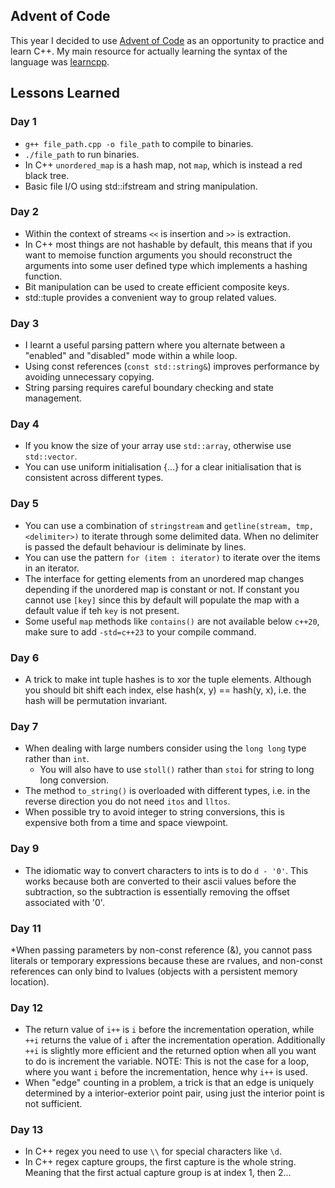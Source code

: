 ## Advent of Code

This year I decided to use [Advent of Code](https://adventofcode.com/2024) as an opportunity to practice and learn C++. My main resource for actually learning the syntax of the language was [learncpp](https://www.learncpp.com/).

## Lessons Learned

### Day 1

* `g++ file_path.cpp -o file_path` to compile to binaries.
* `./file_path` to run binaries.
* In C++ `unordered_map` is a hash map, not `map`, which is instead a red black tree.
* Basic file I/O using std::ifstream and string manipulation.

### Day 2

* Within the context of streams `<<` is insertion and `>>` is extraction.
* In C++ most things are not hashable by default, this means that if you want to memoise function arguments
  you should reconstruct the arguments into some user defined type which implements a hashing function.
* Bit manipulation can be used to create efficient composite keys.
* std::tuple provides a convenient way to group related values.

### Day 3

* I learnt a useful parsing pattern where you alternate between a "enabled" and "disabled" mode within a while loop.
* Using const references (`const std::string&`) improves performance by avoiding unnecessary copying.
* String parsing requires careful boundary checking and state management.

### Day 4

* If you know the size of your array use `std::array`, otherwise use `std::vector`.
* You can use uniform initialisation {...} for a clear initialisation that is consistent across different types.

### Day 5

* You can use a combination of `stringstream` and `getline(stream, tmp, <delimiter>)` to iterate through some delimited data. When no delimiter is passed the default behaviour is deliminate by lines.
* You can use the pattern `for (item : iterator)` to iterate over the items in an iterator.
* The interface for getting elements from an unordered map changes depending if the unordered map is constant or not. If constant you cannot use `[key]` since this by default will populate the map with a default value if teh `key` is not present.
* Some useful `map` methods like `contains()` are not available below `c++20`, make sure to add `-std=c++23` to your compile command.

### Day 6

* A trick to make int tuple hashes is to xor the tuple elements. Although you should bit shift each index, else hash(x, y) == hash(y, x), i.e. the hash will be permutation invariant.

### Day 7

* When dealing with large numbers consider using the `long long` type rather than `int`.
  * You will also have to use `stoll()` rather than `stoi` for string to long long conversion.
* The method `to_string()` is overloaded with different types, i.e. in the reverse direction you do not need `itos` and `lltos`.
* When possible try to avoid integer to string conversions, this is expensive both from a time and space viewpoint.

### Day 9

* The idiomatic way to convert characters to ints is to do `d - '0'`. This works because both are converted to their ascii values before the subtraction, so the subtraction is essentially removing the offset associated with '0'.

### Day 11

*When passing parameters by non-const reference (&), you cannot pass literals or temporary expressions because these are rvalues, and non-const references can only bind to lvalues (objects with a persistent memory location).

### Day 12

* The return value of `i++` is `i` before the incrementation operation, while `++i` returns the value of `i` after the incrementation operation. Additionally `++i` is slightly more efficient and the returned option when all you want to do is increment the variable. NOTE: This is not the case for a loop, where you want `i` before the incrementation, hence why `i++` is used.
* When "edge" counting in a problem, a trick is that an edge is uniquely determined by a interior-exterior point pair, using just the interior point is not sufficient.

### Day 13

* In C++ regex you need to use `\\` for special characters like `\d`.
* In C++ regex capture groups, the first capture is the whole string. Meaning that the first actual capture group is at index 1, then 2...
